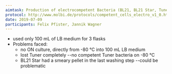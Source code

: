 ```yaml
---
aimtask: Production of electrocompetent Bacteria (BL21, BL21 Star, Tuner)
protocol: http://www.molbi.de/protocols/competent_cells_electro_v1_0.htm
date: 2019-07-09
participants: Felix Pfister, Jannik Wagner
---
```

* used only 100 mL of LB medium for 3 flasks
* Problems faced:
  * no ON culture, directly from -80 °C into 100 mL LB medium
  * lost Tuner completely --no competent Tuner bacteria on -80 °C
  * BL21 Star had a smeary pellet in the last washing step --could be problematic

